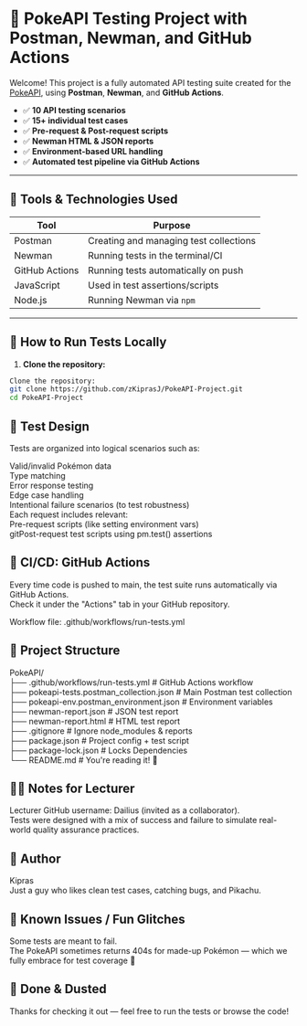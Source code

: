 # 🧪 PokeAPI Testing Project with Postman, Newman, and GitHub Actions

Welcome! This project is a fully automated API testing suite created for the [PokeAPI](https://pokeapi.co), using **Postman**, **Newman**, and **GitHub Actions**.

- ✅ **10 API testing scenarios**
- ✅ **15+ individual test cases**
- ✅ **Pre-request & Post-request scripts**
- ✅ **Newman HTML & JSON reports**
- ✅ **Environment-based URL handling**
- ✅ **Automated test pipeline via GitHub Actions**

---

## 🔧 Tools & Technologies Used

| Tool          | Purpose                                 |
|---------------|-----------------------------------------|
| Postman       | Creating and managing test collections  |
| Newman        | Running tests in the terminal/CI        |
| GitHub Actions| Running tests automatically on push     |
| JavaScript    | Used in test assertions/scripts         |
| Node.js       | Running Newman via `npm`                |

---

## 🧪 How to Run Tests Locally

1. **Clone the repository:**

```bash
Clone the repository:
git clone https://github.com/zKiprasJ/PokeAPI-Project.git
cd PokeAPI-Project
```
## 🧙 Test Design
Tests are organized into logical scenarios such as:

Valid/invalid Pokémon data<br>
Type matching<br>
Error response testing<br>
Edge case handling<br>
Intentional failure scenarios (to test robustness)<br>
Each request includes relevant:<br>
Pre-request scripts (like setting environment vars)<br>
gitPost-request test scripts using pm.test() assertions<br>

## 🚀 CI/CD: GitHub Actions
Every time code is pushed to main, the test suite runs automatically via GitHub Actions.<br>
Check it under the "Actions" tab in your GitHub repository.

Workflow file: .github/workflows/run-tests.yml

## 📁 Project Structure
PokeAPI/<br>
├── .github/workflows/run-tests.yml      # GitHub Actions workflow<br>
├── pokeapi-tests.postman_collection.json # Main Postman test collection<br>
├── pokeapi-env.postman_environment.json # Environment variables<br>
├── newman-report.json                   # JSON test report<br>
├── newman-report.html                   # HTML test report<br>
├── .gitignore                           # Ignore node_modules & reports<br>
├── package.json                         # Project config + test script<br>
├── package-lock.json                    # Locks Dependencies<br>
└── README.md                            # You're reading it! 📖<br>

## 👨‍🏫 Notes for Lecturer
Lecturer GitHub username: Dailius (invited as a collaborator).<br>
Tests were designed with a mix of success and failure to simulate real-world quality assurance practices.

## 🧠 Author
Kipras<br>
Just a guy who likes clean test cases, catching bugs, and Pikachu.

## 🐛 Known Issues / Fun Glitches
Some tests are meant to fail.<br>
The PokeAPI sometimes returns 404s for made-up Pokémon — which we fully embrace for test coverage 🎯

## 🏁 Done & Dusted
Thanks for checking it out — feel free to run the tests or browse the code!